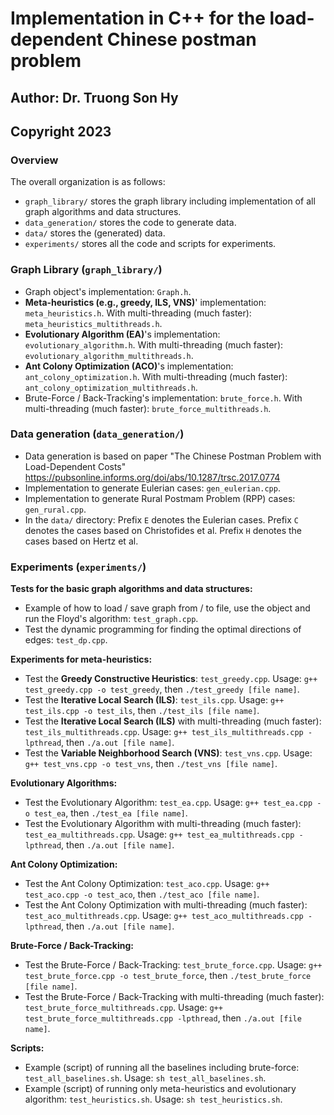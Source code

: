 # Implementation in C++ for the load-dependent Chinese postman problem
## Author: Dr. Truong Son Hy
## Copyright 2023


### Overview

The overall organization is as follows:
* ```graph_library/``` stores the graph library including implementation of all graph algorithms and data structures.
* ```data_generation/``` stores the code to generate data.
* ```data/``` stores the (generated) data.
* ```experiments/``` stores all the code and scripts for experiments.


### Graph Library (```graph_library/```)

* Graph object's implementation: ```Graph.h```.
* **Meta-heuristics (e.g., greedy, ILS, VNS)**' implementation: ```meta_heuristics.h```. With multi-threading (much faster): ```meta_heuristics_multithreads.h```.
* **Evolutionary Algorithm (EA)**'s implementation: ```evolutionary_algorithm.h```. With multi-threading (much faster): ```evolutionary_algorithm_multithreads.h```.
* **Ant Colony Optimization (ACO)**'s implementation: ```ant_colony_optimization.h```. With multi-threading (much faster): ```ant_colony_optimization_multithreads.h```.
* Brute-Force / Back-Tracking's implementation: ```brute_force.h```. With multi-threading (much faster): ```brute_force_multithreads.h```.


### Data generation (```data_generation/```)

* Data generation is based on paper "The Chinese Postman Problem with Load-Dependent Costs" https://pubsonline.informs.org/doi/abs/10.1287/trsc.2017.0774
* Implementation to generate Eulerian cases: ```gen_eulerian.cpp```.
* Implementation to generate Rural Postmam Problem (RPP) cases: ```gen_rural.cpp```.
* In the ```data/``` directory: Prefix `E` denotes the Eulerian cases. Prefix `C` denotes the cases based on Christofides et al. Prefix `H` denotes the cases based on Hertz et al.


### Experiments (```experiments/```)

**Tests for the basic graph algorithms and data structures:**
* Example of how to load / save graph from / to file, use the object and run the Floyd's algorithm: ```test_graph.cpp```.
* Test the dynamic programming for finding the optimal directions of edges: ```test_dp.cpp```.

**Experiments for meta-heuristics:**
* Test the **Greedy Constructive Heuristics**: ```test_greedy.cpp```. Usage: ```g++ test_greedy.cpp -o test_greedy```, then ```./test_greedy [file name]```.
* Test the **Iterative Local Search (ILS)**: ```test_ils.cpp```. Usage: ```g++ test_ils.cpp -o test_ils```, then ```./test_ils [file name]```.
* Test the **Iterative Local Search (ILS)** with multi-threading (much faster): ```test_ils_multithreads.cpp```. Usage: ```g++ test_ils_multithreads.cpp -lpthread```, then ```./a.out [file name]```.
* Test the **Variable Neighborhood Search (VNS)**: ```test_vns.cpp```. Usage: ```g++ test_vns.cpp -o test_vns```, then ```./test_vns [file name]```.

**Evolutionary Algorithms:**
* Test the Evolutionary Algorithm: ```test_ea.cpp```. Usage: ```g++ test_ea.cpp -o test_ea```, then ```./test_ea [file name]```.
* Test the Evolutionary Algorithm with multi-threading (much faster): ```test_ea_multithreads.cpp```. Usage: ```g++ test_ea_multithreads.cpp -lpthread```, then ```./a.out [file name]```.

**Ant Colony Optimization:**
* Test the Ant Colony Optimization: ```test_aco.cpp```. Usage: ```g++ test_aco.cpp -o test_aco```, then ```./test_aco [file name]```.
* Test the Ant Colony Optimization with multi-threading (much faster): ```test_aco_multithreads.cpp```. Usage: ```g++ test_aco_multithreads.cpp -lpthread```, then ```./a.out [file name]```.

**Brute-Force / Back-Tracking:**
* Test the Brute-Force / Back-Tracking: ```test_brute_force.cpp```. Usage: ```g++ test_brute_force.cpp -o test_brute_force```, then ```./test_brute_force [file name]```.
* Test the Brute-Force / Back-Tracking with multi-threading (much faster): ```test_brute_force_multithreads.cpp```. Usage: ```g++ test_brute_force_multithreads.cpp -lpthread```, then ```./a.out [file name]```.

**Scripts:**
* Example (script) of running all the baselines including brute-force: ```test_all_baselines.sh```. Usage: ```sh test_all_baselines.sh```.
* Example (script) of running only meta-heuristics and evolutionary algorithm: ```test_heuristics.sh```. Usage: ```sh test_heuristics.sh```.

